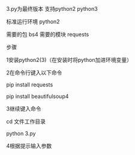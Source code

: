 3.py为最终版本 支持python2 python3

标准运行环境 python2

需要的包 bs4 需要的模块 requests

步骤

1安装python2(3)（在安装时将python加进环境变量）

2在命令行键入以下命令
   
   pip install requests
   
   pip install beautifulsoup4

3继续键入命令
  
  cd 文件工作目录
  
  python 3.py

4根据提示输入参数
